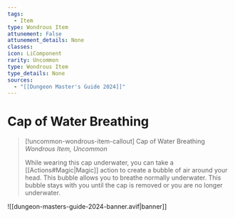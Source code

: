 ```yaml
---
tags:
  - Item
type: Wondrous Item
attunement: False
attunement_details: None
classes:
icon: LiComponent
rarity: Uncommon
type: Wondrous Item
type_details: None
sources: 
  - "[[Dungeon Master's Guide 2024]]"
---
```

# Cap of Water Breathing
>[!uncommon-wondrous-item-callout] Cap of Water Breathing
>_Wondrous Item, Uncommon_
>
>While wearing this cap underwater, you can take a [[Actions#Magic\|Magic]] action to create a bubble of air around your head. This bubble allows you to breathe normally underwater. This bubble stays with you until the cap is removed or you are no longer underwater.
>


![[dungeon-masters-guide-2024-banner.avif|banner]]